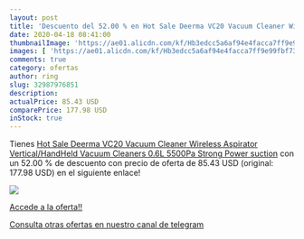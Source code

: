 ```yaml
---
layout: post
title: 'Descuento del 52.00 % en Hot Sale Deerma VC20 Vacuum Cleaner Wire'
date: 2020-04-18 08:41:00
thumbnailImage: 'https://ae01.alicdn.com/kf/Hb3edcc5a6af94e4facca7ff9e99fbf73W/Hot-Sale-Deerma-VC20-Vacuum-Cleaner-Wireless-Aspirator-Vertical-HandHeld-Vacuum-Cleaners-0-6L-5500Pa-Strong.jpg_350x350._SL200_.jpg'
images: [ 'https://ae01.alicdn.com/kf/Hb3edcc5a6af94e4facca7ff9e99fbf73W/Hot-Sale-Deerma-VC20-Vacuum-Cleaner-Wireless-Aspirator-Vertical-HandHeld-Vacuum-Cleaners-0-6L-5500Pa-Strong.jpg_350x350._SL200_.jpg' ]
comments: true
category: ofertas
author: ring
slug: 32987976851
description:
actualPrice: 85.43 USD
comparePrice: 177.98 USD
inStock: true
---
```


Tienes [Hot Sale Deerma VC20 Vacuum Cleaner Wireless Aspirator Vertical/HandHeld Vacuum Cleaners 0.6L 5500Pa Strong Power suction](https://www.amazon.com/dp/32987976851/?tag=redken08-20) con un 52.00 % de descuento con precio de oferta de 85.43 USD (original: 177.98 USD) en el siguiente enlace!

[![](https://ae01.alicdn.com/kf/Hb3edcc5a6af94e4facca7ff9e99fbf73W/Hot-Sale-Deerma-VC20-Vacuum-Cleaner-Wireless-Aspirator-Vertical-HandHeld-Vacuum-Cleaners-0-6L-5500Pa-Strong.jpg_350x350._SL200_.jpg)](https://www.amazon.com/dp/32987976851/?tag=redken08-20)

[Accede a la oferta!!](https://www.amazon.com/dp/32987976851/?tag=redken08-20)

[Consulta otras ofertas en nuestro canal de telegram](https://t.me/s/ofertas25)
